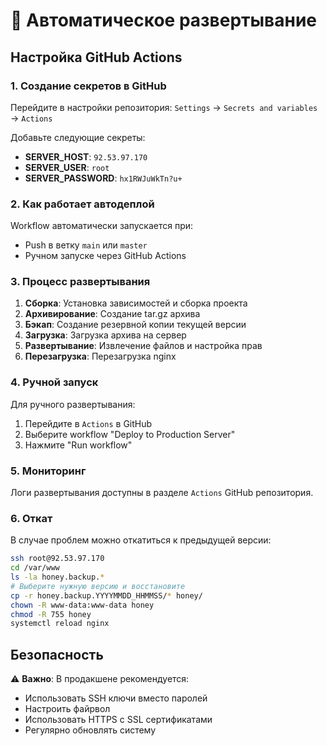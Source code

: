 # 🚀 Автоматическое развертывание

## Настройка GitHub Actions

### 1. Создание секретов в GitHub

Перейдите в настройки репозитория: `Settings` → `Secrets and variables` → `Actions`

Добавьте следующие секреты:

- **SERVER_HOST**: `92.53.97.170`
- **SERVER_USER**: `root`
- **SERVER_PASSWORD**: `hx1RWJuWkTn?u+`

### 2. Как работает автодеплой

Workflow автоматически запускается при:
- Push в ветку `main` или `master`
- Ручном запуске через GitHub Actions

### 3. Процесс развертывания

1. **Сборка**: Установка зависимостей и сборка проекта
2. **Архивирование**: Создание tar.gz архива
3. **Бэкап**: Создание резервной копии текущей версии
4. **Загрузка**: Загрузка архива на сервер
5. **Развертывание**: Извлечение файлов и настройка прав
6. **Перезагрузка**: Перезагрузка nginx

### 4. Ручной запуск

Для ручного развертывания:
1. Перейдите в `Actions` в GitHub
2. Выберите workflow "Deploy to Production Server"
3. Нажмите "Run workflow"

### 5. Мониторинг

Логи развертывания доступны в разделе `Actions` GitHub репозитория.

### 6. Откат

В случае проблем можно откатиться к предыдущей версии:
```bash
ssh root@92.53.97.170
cd /var/www
ls -la honey.backup.*
# Выберите нужную версию и восстановите
cp -r honey.backup.YYYYMMDD_HHMMSS/* honey/
chown -R www-data:www-data honey
chmod -R 755 honey
systemctl reload nginx
```

## Безопасность

⚠️ **Важно**: В продакшене рекомендуется:
- Использовать SSH ключи вместо паролей
- Настроить файрвол
- Использовать HTTPS с SSL сертификатами
- Регулярно обновлять систему
